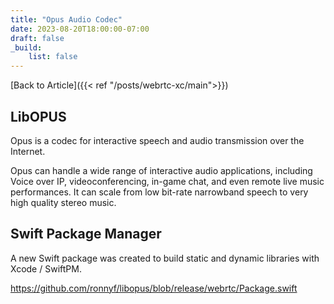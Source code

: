 ```yaml
---
title: "Opus Audio Codec"
date: 2023-08-20T18:00:00-07:00
draft: false
_build:
    list: false
---
```


[Back to Article]({{< ref "/posts/webrtc-xc/main">}})

## LibOPUS

Opus is a codec for interactive speech and audio transmission over the Internet.

Opus can handle a wide range of interactive audio applications, including
Voice over IP, videoconferencing, in-game  chat, and even remote live music
performances. It can scale from low bit-rate narrowband speech to very high
quality stereo music.

## Swift Package Manager

A new Swift package was created to build static and dynamic libraries with Xcode / SwiftPM.

https://github.com/ronnyf/libopus/blob/release/webrtc/Package.swift

